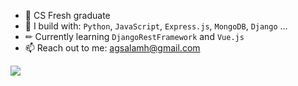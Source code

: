 
- 🏢 CS Fresh graduate
- 🧰 I build with: `Python`, `JavaScript`, `Express.js`, `MongoDB`, `Django` ...
- ✏ Currently learning `DjangoRestFramework` and `Vue.js`
- 📫 Reach out to me: agsalamh@gmail.com

[<img src="https://img.shields.io/badge/linkedin-%230077B5.svg?&style=for-the-badge&logo=linkedin&logoColor=white" />](https://www.linkedin.com/in/agsalamh/)
